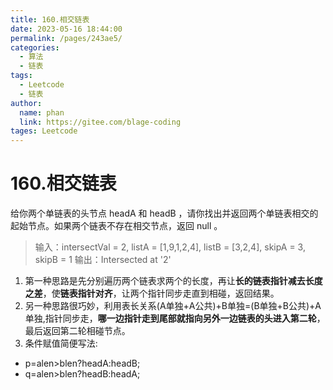 ```yaml
---
title: 160.相交链表
date: 2023-05-16 18:44:00
permalink: /pages/243ae5/
categories: 
  - 算法
  - 链表
tags: 
  - Leetcode
  - 链表
author: 
  name: phan
  link: https://gitee.com/blage-coding
tages: Leetcode
---
```

# 160.相交链表

给你两个单链表的头节点 headA 和 headB ，请你找出并返回两个单链表相交的起始节点。如果两个链表不存在相交节点，返回 null 。

> 输入：intersectVal = 2, listA = [1,9,1,2,4], listB = [3,2,4], skipA = 3, skipB = 1
> 输出：Intersected at '2'

1. 第一种思路是先分别遍历两个链表求两个的长度，再让**长的链表指针减去长度之差**，使**链表指针对齐**，让两个指针同步走直到相碰，返回结果。
2. 另一种思路很巧妙，利用表长关系(A单独+A公共)+B单独=(B单独+B公共)+A单独,指针同步走，**哪一边指针走到尾部就指向另外一边链表的头进入第二轮**，最后返回第二轮相碰节点。
3. 条件赋值简便写法: 

- p=alen>blen?headA:headB;
- q=alen>blen?headB:headA;